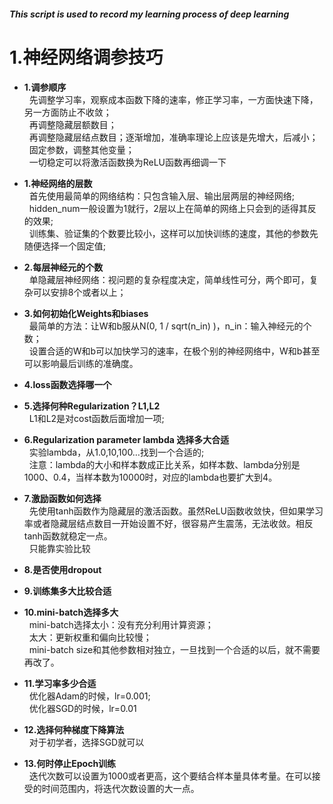 ##### This script is used to record my learning process of deep learning
# 1.神经网络调参技巧
-  **1.调参顺序** <br/>
   &nbsp;&nbsp;先调整学习率，观察成本函数下降的速率，修正学习率，一方面快速下降，另一方面防止不收敛；<br/>
   &nbsp;&nbsp;再调整隐藏层额数目；<br/>
   &nbsp;&nbsp;再调整隐藏层结点数目；逐渐增加，准确率理论上应该是先增大，后减小；<br/>
   &nbsp;&nbsp;固定参数，调整其他变量；<br/>
   &nbsp;&nbsp;一切稳定可以将激活函数换为ReLU函数再细调一下<br/>
- **1.神经网络的层数** <br/>
  &nbsp;&nbsp;首先使用最简单的网络结构：只包含输入层、输出层两层的神经网络;
  &nbsp;&nbsp;hidden_num一般设置为1就行，2层以上在简单的网络上只会到的适得其反的效果;<br/>
  &nbsp;&nbsp;训练集、验证集的个数要比较小，这样可以加快训练的速度，其他的参数先随便选择一个固定值; <br/>
- **2.每层神经元的个数** <br/>
  &nbsp;&nbsp;单隐藏层神经网络：视问题的复杂程度决定，简单线性可分，两个即可，复杂可以安排8个或者以上；<br/>
  
- **3.如何初始化Weights和biases** <br/>
  &nbsp;&nbsp;最简单的方法：让W和b服从N(0, 1 / sqrt(n_in) )，n_in：输入神经元的个数；<br/>
  &nbsp;&nbsp;设置合适的W和b可以加快学习的速率，在极个别的神经网络中，W和b甚至可以影响最后训练的准确度。<br/>
- **4.loss函数选择哪一个**  <br/>
- **5.选择何种Regularization？L1,L2**  <br/>
   &nbsp;&nbsp;L1和L2是对cost函数后面增加一项; <br/> 
- **6.Regularization parameter lambda 选择多大合适**  <br/>
  &nbsp;&nbsp;实验lambda，从1.0,10,100…找到一个合适的; <br/>
  &nbsp;&nbsp;注意：lambda的大小和样本数成正比关系，如样本数、lambda分别是1000、0.4，当样本数为10000时，对应的lambda也要扩大到4。 <br/>
- **7.激励函数如何选择**  <br/>
  &nbsp;&nbsp;先使用tanh函数作为隐藏层的激活函数。虽然ReLU函数收敛快，但如果学习率或者隐藏层结点数目一开始设置不好，很容易产生震荡，无法收敛。相反tanh函数就稳定一点。 <br/>
  &nbsp;&nbsp;只能靠实验比较 <br/>
- **8.是否使用dropout** <br/>
- **9.训练集多大比较合适**  <br/>
- **10.mini-batch选择多大**  <br/>
  &nbsp;&nbsp;mini-batch选择太小：没有充分利用计算资源；<br/>
  &nbsp;&nbsp;太大：更新权重和偏向比较慢；<br/>
  &nbsp;&nbsp;mini-batch size和其他参数相对独立，一旦找到一个合适的以后，就不需要再改了。 <br/>
- **11.学习率多少合适** <br/>
  &nbsp;&nbsp;优化器Adam的时候，lr=0.001; <br/>
  &nbsp;&nbsp;优化器SGD的时候，lr=0.01 <br/>
- **12.选择何种梯度下降算法**  <br/>
  &nbsp;&nbsp;对于初学者，选择SGD就可以
- **13.何时停止Epoch训练** <br/>
  &nbsp;&nbsp;迭代次数可以设置为1000或者更高，这个要结合样本量具体考量。在可以接受的时间范围内，将迭代次数设置的大一点。 <br/>
  

